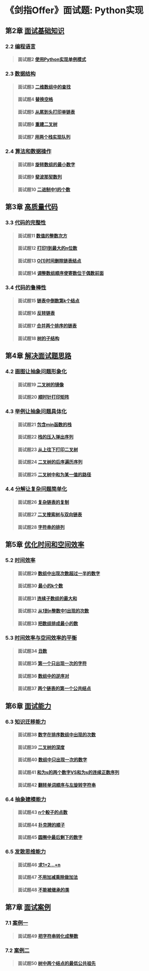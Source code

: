 # 《剑指Offer》面试题: Python实现

## 第2章 [面试基础知识](/second)
### 2.2 [编程语言](/second/second)
> #### 面试题2 [使用Python实现单例模式](./second#面试题2-使用Python实现单例模式)
### 2.3 [数据结构](/second/third)
> #### 面试题3 [二维数组中的查找](./second/third#面试题3-二维数组中的查找)
> #### 面试题4 [替换空格](/second/third#面试题4-替换空格)
> #### 面试题5 [从尾到头打印单链表](/second/third#面试题5-从尾到头打印单链表)
> #### 面试题6 [重建二叉树](/second/third#面试题6-重建二叉树)
> #### 面试题7 [用两个栈实现队列](/second/third#面试题7-用两个栈实现队列)
### 2.4 [算法和数据操作](/second/fourth)
> #### 面试题8 [旋转数组的最小数字](./second/fourth#面试题8-旋转数组的最小数字)
> #### 面试题9 [斐波那契数列](./second/fourth#面试题9-斐波那契数列)
> #### 面试题10 [二进制中1的个数](./second/fourth#面试题10-二进制中1的个数)

## 第3章 [高质量代码](/third)
### 3.3 [代码的完整性](/third/third)
> #### 面试题11 [数值的整数次方](./third/third#面试题11-数值的整数次方)
> #### 面试题12 [打印1到最大的n位数](./third/third#面试题12-打印1到最大的n位数)
> #### 面试题13 [O(1)时间删除链表结点](./third/third#面试题13-o1时间删除链表结点)
> #### 面试题14 [调整数组顺序使寄数位于偶数前面](./third/third#面试题14-调整数组顺序使奇数位于偶数前面)
### 3.4 [代码的鲁棒性](/third/fourth)
> #### 面试题15 [链表中倒数第k个结点](./third/fourth#面试题15-链表中倒数第k个结点)
> #### 面试题16 [反转链表](./third/fourth#面试题16-反转链表)
> #### 面试题17 [合并两个排序的链表](./third/fourth#面试题17-合并两个排序的链表)
> #### 面试题18 [树的子结构](./third/third#面试题18-树的子结构)

## 第4章 [解决面试题思路](/fourth)
### 4.2 [画图让抽象问题形象化](./fourth/second)
> #### 面试题19 [二叉树的镜像](./fourth/second#面试题19-二叉树的镜像)
> #### 面试题20 [顺时针打印矩阵](./fourth/second#面试题20-顺时针打印矩阵)
### 4.3 [举例让抽象问题具体化](./fourth/third)
> #### 面试题21 [包含min函数的栈](./fourth/third#面试题21-包含min函数的栈)
> #### 面试题22 [栈的压入弹出序列](./fourth/third#面试题22-栈的压入弹出序列)
> #### 面试题23 [从上往下打印二叉树](./fourth/third#面试题23-从上往下打印二叉树)
> #### 面试题24 [二叉树的后序遍历序列](./fourth/third#面试题24-二叉搜索树的后序遍历序列)
> #### 面试题25 [二叉树中和为某一值的路径](./fourth/third#面试题25-二叉树中和为某一值的路径)
### 4.4 [分解让复杂问题简单化](./fourth/fourth)
> #### 面试题26 [复杂链表的复制](./fourth/fourth#面试题26-复杂链表的复制)
> #### 面试题27 [二叉搜索树与双向链表](./fourth/fourth#面试题27-二叉搜索树与双向链表)
> #### 面试题28 [字符串的排列](./fourth/fourth#面试题28-字符串的排列)

## 第5章 [优化时间和空间效率](./fifth)
### 5.2 [时间效率](./fifth/second)
> #### 面试题29 [数组中出现次数超过一半的数字](./fifth/second#面试题29-数组中出现次数超过一半的数字)
> #### 面试题30 [最小的k个数](./fifth/second#面试题30-最小的k个数)
> #### 面试题31 [连续子数组的最大和](./fifth/second#面试题31-连续子数组的最大和)
> #### 面试题32 [从1到n整数中1出现的次数](./fifth/second#面试题32-从1到n整数中1出现的次数)
> #### 面试题33 [把数组排成最小的数](./fifth/second#面试题33-把数组排成最小的数)
### 5.3 [时间效率与空间效率的平衡](./fifth/third)
> #### 面试题34 [丑数](./fifth/third#面试题34-丑数)
> #### 面试题35 [第一个只出现一次的字符](./fifth/third#面试题35-第一个只出现一次的字符)
> #### 面试题36 [数组中的逆序对](./fifth/third#面试题36-数组中的逆序对)
> #### 面试题37 [两个链表的第一个公共结点](./fifth/third#面试题37-两个链表的第一个公共结点)

## 第6章 [面试能力](/sixth)
### 6.3 [知识迁移能力](./sixth/third)
> #### 面试题38 [数字在排序数组中出现的次数](./sixth/third#面试题38-数字在排序数组中出现的次数)
> #### 面试题39 [二叉树的深度](./sixth/third#面试题39-二叉树的深度)
> #### 面试题40 [数组中只出现一次的数字](./sixth/third#面试题40-数组中只出现一次的数字)
> #### 面试题41 [和为s的两个数字VS和为s的连续正数序列](./sixth/third#面试题41-和为s的两个数字vs和为s的连续正数序列)
> #### 面试题42 [翻转单词顺序与左旋转字符串](./sixth/third#面试题42-翻转单词顺序与左旋转字符串)
### 6.4 [抽象建模能力](./sixth/fourth)
> #### 面试题43 [n个骰子的点数](./sixth/fourth#面试题43-n个骰子的点数)
> #### 面试题44 [扑克牌的顺子](./sixth/fourth#面试题44-扑克牌的顺子)
> #### 面试题45 [圆圈中最后剩下的数字](./sixth/fourth#面试题45-圆圈中最后剩下的数字)
### 6.5 [发散思维能力](./sixth/fifth)
> #### 面试题46 [求1+2...+n](./sixth/fifth#面试题46-求1+2...+n)
> #### 面试题47 [不用加减乘除做加法](./sixth/fifth#面试题47-不用加减乘除做加法)
> #### 面试题48 [不能被继承的类](./sixth/fifth#面试题48-不能被继承的类)

## 第7章 [面试案例](./seventh)
### 7.1 [案例一](./seventh/first)
> #### 面试题49 [把字符串转化成整数](./seventh/first#面试题49-把字符串转化成整数)
### 7.2 [案例二](./seventh/second)
> #### 面试题50 [树中两个结点的最低公共祖先](./seventh/second#面试题50-树中两个结点的最低公共祖先)

